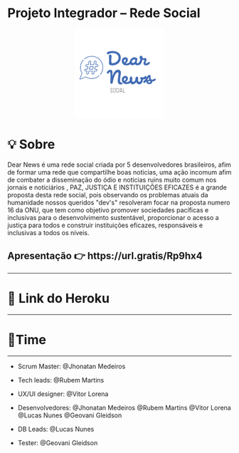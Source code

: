 # Projeto Integrador – Rede Social

 
 <p align="center"> <img src = "https://github.com/JhonMeddev/DearNews-Social-Project/blob/main/images/logo.png?raw=true">  </img> </p>
 
 # 💡 Sobre
 
Dear News é uma rede social criada por 5 desenvolvedores brasileiros, afim de formar uma rede que compartilhe boas noticias, uma ação incomum afim de combater a disseminação do ódio e noticias ruins muito comum nos jornais e noticiários  , PAZ, JUSTIÇA E INSTITUIÇÕES EFICAZES é a grande proposta desta rede social, pois observando os problemas atuais da humanidade nossos queridos "dev's" resolveram focar na proposta numero 16 da ONU, que tem como objetivo  promover sociedades pacíficas e inclusivas para o desenvolvimento sustentável, proporcionar o acesso a justiça para todos e construir instituições eficazes, responsáveis e inclusivas a todos os níveis.

<h2>Apresentação 👉 https://url.gratis/Rp9hx4 </h2> 

---
 # 🔗 Link do Heroku
 
 
---
 
 # 👾Time

---

* Scrum Master: @Jhonatan Medeiros

* Tech leads: @Rubem Martins

* UX/UI designer: @Vitor Lorena

* Desenvolvedores: @Jhonatan Medeiros @Rubem Martins @Vitor Lorena @Lucas Nunes @Geovani Gleidson

* DB Leads: @Lucas Nunes

* Tester: @Geovani Gleidson
